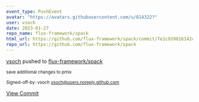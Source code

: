 ```yaml
---
event_type: PushEvent
avatar: "https://avatars.githubusercontent.com/u/814322?"
user: vsoch
date: 2023-01-27
repo_name: flux-framework/spack
html_url: https://github.com/flux-framework/spack/commit/7e1c939816142dc1b0a4f57b01b8d98634dbafe3
repo_url: https://github.com/flux-framework/spack
---
```


<a href='https://github.com/vsoch' target='_blank'>vsoch</a> pushed to <a href='https://github.com/flux-framework/spack' target='_blank'>flux-framework/spack</a>

<small>save additional changes to pmix

Signed-off-by: vsoch <vsoch@users.noreply.github.com></small>

<a href='https://github.com/flux-framework/spack/commit/7e1c939816142dc1b0a4f57b01b8d98634dbafe3' target='_blank'>View Commit</a>
